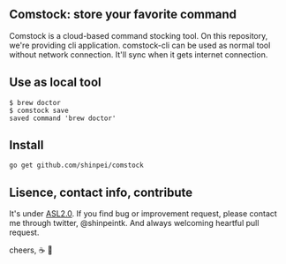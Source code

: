 ## Comstock: store your favorite command

Comstock is a cloud-based command stocking tool. On this repository, we're providing cli application. comstock-cli can be used as normal tool without network connection. It'll sync when it gets internet connection.

## Use as local tool
```
$ brew doctor
$ comstock save
saved command 'brew doctor'
```

<!--
## Stock command to the cloud
```
$ comstock login
$ comstock push
```
-->

## Install

```
go get github.com/shinpei/comstock
```


## Lisence, contact info, contribute
It's under [ASL2.0](http://www.apache.org/licenses/LICENSE-2.0). If you find bug or improvement request, please contact me through twitter, @shinpeintk. And always welcoming heartful pull request.

cheers, :coffee: :moyai:




